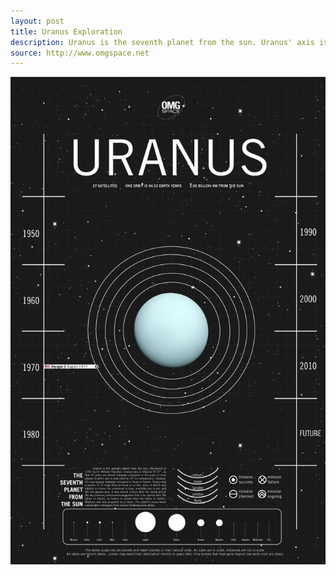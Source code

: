 ```yaml
---
layout: post
title: Uranus Exploration
description: Uranus is the seventh planet from the sun. Uranus' axis is tilted at 97.77Â°, so that it's poles are almost sideways compared to the poles of most planets (Earth's axis is only tilted at 23Â° in comparison). 
source: http://www.omgspace.net
---
```


![Uranus exploration](/img/uranus-exploration.jpg)

